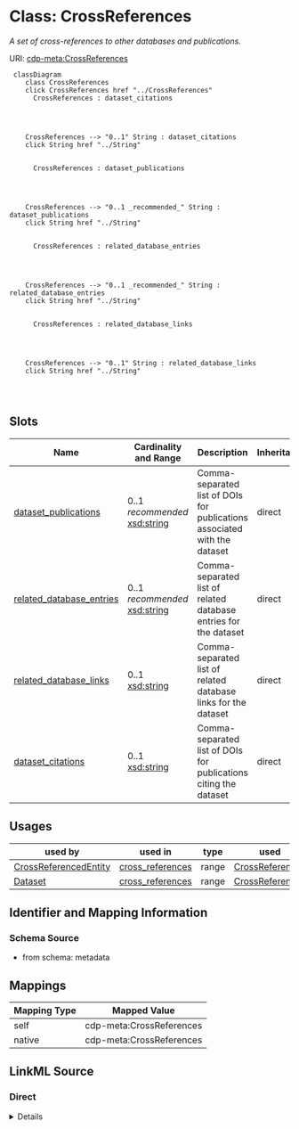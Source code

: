 

# Class: CrossReferences


_A set of cross-references to other databases and publications._





URI: [cdp-meta:CrossReferences](metadataCrossReferences)






```mermaid
 classDiagram
    class CrossReferences
    click CrossReferences href "../CrossReferences"
      CrossReferences : dataset_citations
        
          
    
    
    CrossReferences --> "0..1" String : dataset_citations
    click String href "../String"

        
      CrossReferences : dataset_publications
        
          
    
    
    CrossReferences --> "0..1 _recommended_" String : dataset_publications
    click String href "../String"

        
      CrossReferences : related_database_entries
        
          
    
    
    CrossReferences --> "0..1 _recommended_" String : related_database_entries
    click String href "../String"

        
      CrossReferences : related_database_links
        
          
    
    
    CrossReferences --> "0..1" String : related_database_links
    click String href "../String"

        
      
```




<!-- no inheritance hierarchy -->


## Slots

| Name | Cardinality and Range | Description | Inheritance |
| ---  | --- | --- | --- |
| [dataset_publications](dataset_publications.md) | 0..1 _recommended_ <br/> [xsd:string](http://www.w3.org/2001/XMLSchema#string) | Comma-separated list of DOIs for publications associated with the dataset | direct |
| [related_database_entries](related_database_entries.md) | 0..1 _recommended_ <br/> [xsd:string](http://www.w3.org/2001/XMLSchema#string) | Comma-separated list of related database entries for the dataset | direct |
| [related_database_links](related_database_links.md) | 0..1 <br/> [xsd:string](http://www.w3.org/2001/XMLSchema#string) | Comma-separated list of related database links for the dataset | direct |
| [dataset_citations](dataset_citations.md) | 0..1 <br/> [xsd:string](http://www.w3.org/2001/XMLSchema#string) | Comma-separated list of DOIs for publications citing the dataset | direct |





## Usages

| used by | used in | type | used |
| ---  | --- | --- | --- |
| [CrossReferencedEntity](CrossReferencedEntity.md) | [cross_references](cross_references.md) | range | [CrossReferences](CrossReferences.md) |
| [Dataset](Dataset.md) | [cross_references](cross_references.md) | range | [CrossReferences](CrossReferences.md) |






## Identifier and Mapping Information







### Schema Source


* from schema: metadata





## Mappings

| Mapping Type | Mapped Value |
| ---  | ---  |
| self | cdp-meta:CrossReferences |
| native | cdp-meta:CrossReferences |





## LinkML Source

<!-- TODO: investigate https://stackoverflow.com/questions/37606292/how-to-create-tabbed-code-blocks-in-mkdocs-or-sphinx -->

### Direct

<details>
```yaml
name: CrossReferences
description: A set of cross-references to other databases and publications.
from_schema: metadata
attributes:
  dataset_publications:
    name: dataset_publications
    description: Comma-separated list of DOIs for publications associated with the
      dataset.
    from_schema: metadata
    rank: 1000
    alias: dataset_publications
    owner: CrossReferences
    domain_of:
    - CrossReferences
    range: string
    recommended: true
    inlined: true
    inlined_as_list: true
  related_database_entries:
    name: related_database_entries
    description: Comma-separated list of related database entries for the dataset.
    from_schema: metadata
    rank: 1000
    alias: related_database_entries
    owner: CrossReferences
    domain_of:
    - CrossReferences
    range: string
    recommended: true
    inlined: true
    inlined_as_list: true
  related_database_links:
    name: related_database_links
    description: Comma-separated list of related database links for the dataset.
    from_schema: metadata
    rank: 1000
    alias: related_database_links
    owner: CrossReferences
    domain_of:
    - CrossReferences
    range: string
    inlined: true
    inlined_as_list: true
  dataset_citations:
    name: dataset_citations
    description: Comma-separated list of DOIs for publications citing the dataset.
    from_schema: metadata
    rank: 1000
    alias: dataset_citations
    owner: CrossReferences
    domain_of:
    - CrossReferences
    range: string
    inlined: true
    inlined_as_list: true

```
</details>

### Induced

<details>
```yaml
name: CrossReferences
description: A set of cross-references to other databases and publications.
from_schema: metadata
attributes:
  dataset_publications:
    name: dataset_publications
    description: Comma-separated list of DOIs for publications associated with the
      dataset.
    from_schema: metadata
    rank: 1000
    alias: dataset_publications
    owner: CrossReferences
    domain_of:
    - CrossReferences
    range: string
    recommended: true
    inlined: true
    inlined_as_list: true
  related_database_entries:
    name: related_database_entries
    description: Comma-separated list of related database entries for the dataset.
    from_schema: metadata
    rank: 1000
    alias: related_database_entries
    owner: CrossReferences
    domain_of:
    - CrossReferences
    range: string
    recommended: true
    inlined: true
    inlined_as_list: true
  related_database_links:
    name: related_database_links
    description: Comma-separated list of related database links for the dataset.
    from_schema: metadata
    rank: 1000
    alias: related_database_links
    owner: CrossReferences
    domain_of:
    - CrossReferences
    range: string
    inlined: true
    inlined_as_list: true
  dataset_citations:
    name: dataset_citations
    description: Comma-separated list of DOIs for publications citing the dataset.
    from_schema: metadata
    rank: 1000
    alias: dataset_citations
    owner: CrossReferences
    domain_of:
    - CrossReferences
    range: string
    inlined: true
    inlined_as_list: true

```
</details>